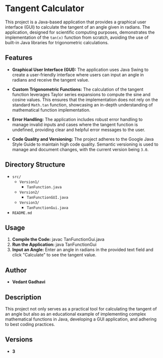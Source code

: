# Tangent Calculator

This project is a Java-based application that provides a graphical user interface (GUI) to calculate the tangent of an angle given in radians. The application, designed for scientific computing purposes, demonstrates the implementation of the `tan(x)` function from scratch, avoiding the use of built-in Java libraries for trigonometric calculations.

## Features

- **Graphical User Interface (GUI):**
  The application uses Java Swing to create a user-friendly interface where users can input an angle in radians and receive the tangent value.

- **Custom Trigonometric Functions:**
  The calculation of the tangent function leverages Taylor series expansions to compute the sine and cosine values. This ensures that the implementation does not rely on the standard `Math.tan` function, showcasing an in-depth understanding of mathematical function implementation.

- **Error Handling:**
  The application includes robust error handling to manage invalid inputs and cases where the tangent function is undefined, providing clear and helpful error messages to the user.

- **Code Quality and Versioning:**
  The project adheres to the Google Java Style Guide to maintain high code quality. Semantic versioning is used to manage and document changes, with the current version being `3.0`.

## Directory Structure

- `src/`
  - `Version1/`
    - `TanFunction.java`
  - `Version2/`
    - `TanFunctionGUI.java`
  - `Version3/`
    - `TanFunctionGui.java`
- `README.md`

## Usage

1. **Compile the Code:**
   javac TanFunctionGui.java
2. **Run the Application:**
   java TanFunctionGui
3. **Input an Angle:**
   Enter an angle in radians in the provided text field and click "Calculate" to see the tangent value.
   
## Author

- **Vedant Gadhavi**

## Description

This project not only serves as a practical tool for calculating the tangent of an angle but also as an educational example of implementing complex mathematical functions in Java, developing a GUI application, and adhering to best coding practices.

## Versions

- **3**

